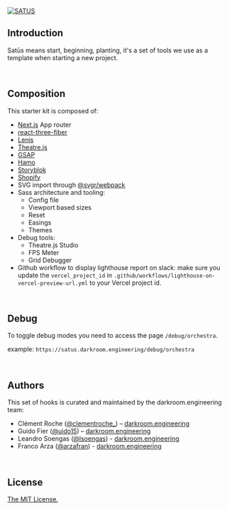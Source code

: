 [![SATUS](https://assets.darkroom.engineering/satus/header.png)](https://github.com/darkroomengineering/satus)

## Introduction

Satūs means start, beginning, planting, it's a set of tools we use as a template when starting a new project.

<br/>

## Composition

This starter kit is composed of:

- [Next.js](https://nextjs.org) App router
- [react-three-fiber](https://github.com/pmndrs/react-three-fiber)
- [Lenis](https://github.com/darkroomengineering/lenis)
- [Theatre.js](https://www.theatrejs.com/)
- [GSAP](https://greensock.com/gsap/)
- [Hamo](https://github.com/darkroomengineering/hamo)
- [Storyblok](https://www.storyblok.com/)
- [Shopify](https://www.shopify.com/)
- SVG import through [@svgr/webpack](https://www.npmjs.com/package/@svgr/webpack)
- Sass architecture and tooling:
  - Config file
  - Viewport based sizes
  - Reset
  - Easings
  - Themes
- Debug tools:
  - Theatre.js Studio
  - FPS Meter
  - Grid Debugger
- Github workflow to display lighthouse report on slack:
  make sure you update the `vercel_project_id` in `.github/workflows/lighthouse-on-vercel-preview-url.yml` to your Vercel project id.

<br/>

## Debug

To toggle debug modes you need to access the page `/debug/orchestra`.

example: `https://satus.darkroom.engineering/debug/orchestra`

<br/>

## Authors

This set of hooks is curated and maintained by the darkroom.engineering team:

- Clément Roche ([@clementroche\_](https://twitter.com/clementroche_)) – [darkroom.engineering](https://darkroom.engineering)
- Guido Fier ([@uido15](https://twitter.com/uido15)) – [darkroom.engineering](https://darkroom.engineering)
- Leandro Soengas ([@lsoengas](https://twitter.com/lsoengas)) - [darkroom.engineering](https://darkroom.engineering)
- Franco Arza ([@arzafran](https://twitter.com/arzafran)) - [darkroom.engineering](https://darkroom.engineering)

<br/>

## License

[The MIT License.](https://opensource.org/licenses/MIT)
